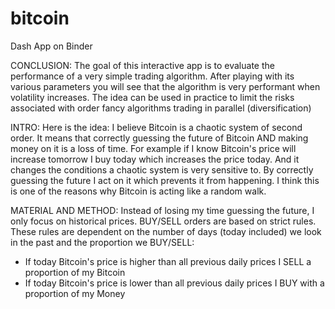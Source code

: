 # bitcoin
Dash App on Binder

CONCLUSION: 
The goal of this interactive app is to evaluate the performance of a very simple trading algorithm. After playing with its various parameters you will see that the algorithm is very performant when volatility increases. The idea can be used in practice to limit the risks associated with order fancy algorithms trading in parallel (diversification)

INTRO:
Here is the idea: I believe Bitcoin is a chaotic system of second order. It means that correctly guessing the future of Bitcoin AND making money on it is a loss of time. For example if I know Bitcoin's price will increase tomorrow I buy today which increases the price today. And it changes the conditions a chaotic system is very sensitive to. By correctly guessing the future I act on it which prevents it from happening. I think this is one of the reasons why Bitcoin is acting like a random walk.

MATERIAL AND METHOD:
Instead of losing my time guessing the future, I only focus on historical prices. BUY/SELL orders are based on strict rules. These rules are dependent on the number of days (today included) we look in the past and the proportion we BUY/SELL:
- If today Bitcoin's price is higher than all previous daily prices I SELL a proportion of my Bitcoin
- If today Bitcoin's price is lower than all previous daily prices I BUY with a proportion of my Money

